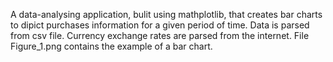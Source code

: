 A data-analysing application, bulit using mathplotlib, that creates bar charts to dipict purchases information for a given period of time.
Data is parsed from csv file. Currency exchange rates are parsed from the internet. File Figure_1.png contains the example of a bar chart.
